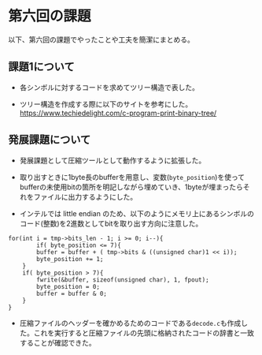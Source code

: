 # 第六回の課題
以下、第六回の課題でやったことや工夫を簡潔にまとめる。

## 課題1について
- 各シンボルに対するコードを求めてツリー構造で表した。

- ツリー構造を作成する際に以下のサイトを参考にした。
https://www.techiedelight.com/c-program-print-binary-tree/

## 発展課題について
- 発展課題として圧縮ツールとして動作するように拡張した。

- 取り出すときに1byte長のbufferを用意し、変数(`byte_position`)を使ってbufferの未使用bitの箇所を明記しながら埋めていき、1byteが埋まったらそれをファイルに出力するようにした。

- インテルでは little endian のため、以下のようにメモリ上にあるシンボルのコード(整数)を2進数としてbitを取り出す方向に注意した。

```
for(int i = tmp->bits_len - 1; i >= 0; i--){
        if( byte_position <= 7){
        buffer = buffer + ( tmp->bits & ((unsigned char)1 << i));
        byte_position += 1;
    }
    if( byte_position > 7){
        fwrite(&buffer, sizeof(unsigned char), 1, fpout);
        byte_position = 0;
        buffer = buffer & 0;
    }
}
```

- 圧縮ファイルのヘッダーを確かめるためのコードである`decode.c`も作成した。これを実行すると圧縮ファイルの先頭に格納されたコードの辞書と一致することが確認できた。